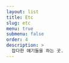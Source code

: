 ```yaml
---
layout: list
title: Etc
slug: etc
menu: true
submenu: false
order: 4
description: >
  잡다한 얘기들을 하는 곳.
---
```

